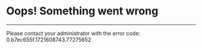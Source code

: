 Oops! Something went wrong
==========================

* * *

Please contact your administrator with the error code: 0.b7ec655f.1721608743.77275652